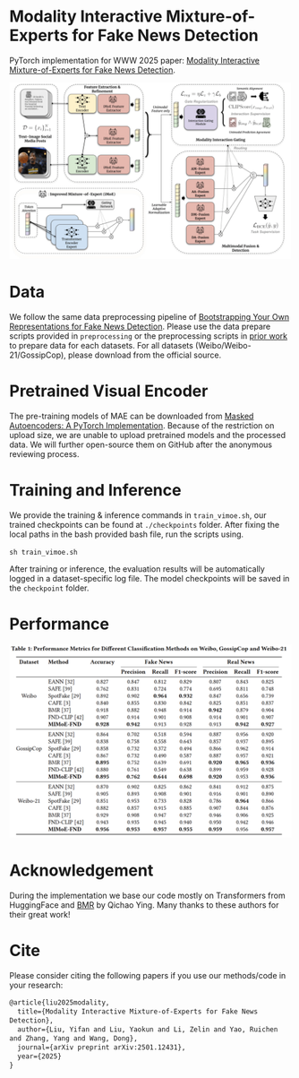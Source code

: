 # Modality Interactive Mixture-of-Experts for Fake News Detection
PyTorch implementation for WWW 2025 paper: [Modality Interactive Mixture-of-Experts for Fake News Detection](https://arxiv.org/pdf/2501.12431).

![Overall pipeline of MIMoE-FND framework](./visualizations/MIMoE-FND-pipeline-1.png)


# Data
We follow the same data preprocessing pipeline of [Bootstrapping Your Own Representations for Fake News Detection](https://github.com/yingqichao/fnd-bootstrap.git). Please use the data prepare scripts provided in `preprocessing` or the preprocessing scripts in [prior work](https://github.com/yingqichao/fnd-bootstrap/tree/master/data_preprocess) to prepare data for each datasets. For all datasets (Weibo/Weibo-21/GossipCop), please download from the official source.

# Pretrained Visual Encoder
The pre-training models of MAE can be downloaded from [Masked Autoencoders: A PyTorch Implementation](https://github.com/facebookresearch/mae.git). Because of the restriction on upload size, we are unable to upload pretrained models and the processed data. We will further open-source them on GitHub after the anonymous reviewing process.


# Training and Inference
We provide the training & inference commands in `train_vimoe.sh`, our trained checkpoints can be found at `./checkpoints` folder. After fixing the local paths in the bash provided bash file, run the scripts using.

`sh train_vimoe.sh`

After training or inference, the evaluation results will be automatically logged in a dataset-specific log file. The model checkpoints will be saved in the `checkpoint` folder.


# Performance
![Performance](./visualizations/performance.png)

# Acknowledgement
During the implementation we base our code mostly on Transformers from HuggingFace and [BMR](https://github.com/yingqichao/fnd-bootstrap/tree/master/data_preprocess) by Qichao Ying. Many thanks to these authors for their great work!


# Cite
Please consider citing the following papers if you use our methods/code in your research:
```
@article{liu2025modality,
  title={Modality Interactive Mixture-of-Experts for Fake News Detection},
  author={Liu, Yifan and Liu, Yaokun and Li, Zelin and Yao, Ruichen and Zhang, Yang and Wang, Dong},
  journal={arXiv preprint arXiv:2501.12431},
  year={2025}
}
```
